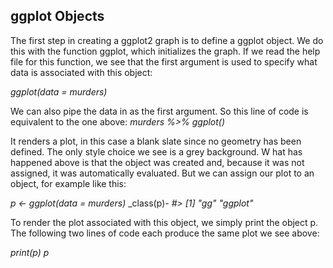 ## **ggplot Objects**

The first step in creating a ggplot2 graph is to define a ggplot object. We do this with the function ggplot, which initializes the graph. If we read the help file for this function, we see that the first argument is used to specify what data is associated with this object:_ggplot(data = murders)_We can also pipe the data in as the first argument. So this line of code is equivalent to the one above:_murders %>% ggplot()_
It renders a plot, in this case a blank slate since no geometry has been defined. The onlystyle choice we see is a grey background.W
hat has happened above is that the object was created and, because it was not assigned,it was automatically evaluated. But we can assign our plot to an object, for example likethis:

_p <- ggplot(data = murders)_
_class(p)-_#> [1] "gg" "ggplot"_To render the plot associated with this object, we simply print the object p. The following two lines of code each produce the same plot we see above:_print(p)__p_
